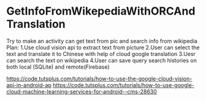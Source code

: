 # GetInfoFromWikepediaWithORCAndTranslation
Try to make an activity can get text from pic and search info from wikipedia
Plan:
1.Use cloud vision api to extract text from picture
2.User can select the text and translate it to Chinese with help of cloud google translation
3.Uesr can search the text on wikipedia
4.User can save query search histories on both local (SQLite) and remote(Firebase)

https://code.tutsplus.com/tutorials/how-to-use-the-google-cloud-vision-api-in-android-ap
https://code.tutsplus.com/tutorials/how-to-use-google-cloud-machine-learning-services-for-android--cms-28630
